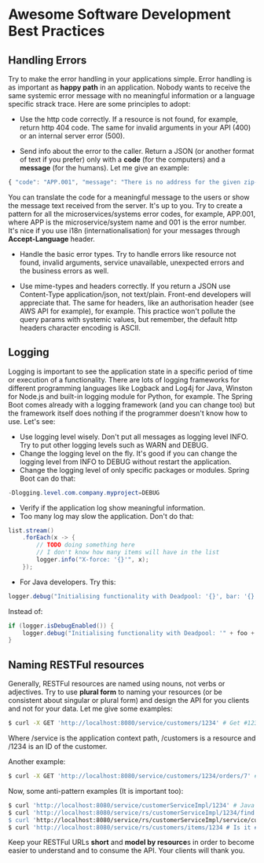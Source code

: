 # Awesome Software Development Best Practices

## Handling Errors

Try to make the error handling in your applications simple. Error handling is as important as **happy path** in an application. Nobody wants to receive the same systemic error message with no meaningful information or a language specific strack trace. Here are some principles to adopt:

* Use the http code correctly. If a resource is not found, for example, return http 404 code. The same for invalid arguments in your API (400) or an internal server error (500).

* Send info about the error to the caller. Return a JSON (or another format of text if you prefer) only with a **code** (for the computers) and a **message** (for the humans). Let me give an example:

```js
{ "code": "APP.001", "message": "There is no address for the given zip-code" } 
```
You can translate the code for a meaningful message to the users or show the message text received from the server. It's up to you. Try to create a pattern for all the microservices/systems error codes, for example, APP.001, where APP is the microservice/system name and 001 is the error number.
It's nice if you use i18n (internationalisation) for your messages through **Accept-Language** header.

* Handle the basic error types. Try to handle errors like resource not found, invalid arguments, service unavailable, unexpected errors and the business errors as well.

* Use mime-types and headers correctly. If you return a JSON use Content-Type application/json, not text/plain. Front-end developers will appreciate that. The same for headers, like an authorisation header (see AWS API for example), for example. This practice won't pollute the query params with systemic values, but remember, the default http headers character encoding is ASCII.

## Logging

Logging is important to see the application state in a specific period of time or execution of a functionality. There are lots of logging frameworks for different programming languages like Logback and Log4j for Java, Winston for Node.js and built-in logging module for Python, for example. The Spring Boot comes already with a logging framework (and you can change too) but the framework itself does nothing if the programmer doesn't know how to use. Let's see:

* Use logging level wisely. Don't put all messages as logging level INFO. Try to put other logging levels such as WARN and DEBUG.
* Change the logging level on the fly. It's good if you can change the logging level from INFO to DEBUG without restart the application. 
* Change the logging level of only specific packages or modules. Spring Boot can do that:
```java
-Dlogging.level.com.company.myproject=DEBUG
```
* Verify if the application log show meaningful information.
* Too many log may slow the application. Don't do that:

```java
list.stream()
    .forEach(x -> {
        // TODO doing something here
        // I don't know how many items will have in the list
        logger.info("X-force: '{}'", x);
    });
```

* For Java developers. Try this:

```java
logger.debug("Initialising functionality with Deadpool: '{}', bar: '{}' and xpto: '{}'", foo, bar, xpto);
```
Instead of:

```java
if (logger.isDebugEnabled()) {
    logger.debug("Initialising functionality with Deadpool: '" + foo + "', bar: '" + bar + "' and xpto: '" + xpto + "'");
}
```

## Naming RESTFul resources

Generally, RESTFul resources are named using nouns, not verbs or adjectives. Try to use **plural form** to naming your resources (or be consistent about singular or plural form) and design the API for you clients and not for your data. Let me give some examples:

```sh
$ curl -X GET 'http://localhost:8080/service/customers/1234' # Get #1234 customer
```

Where /service is the application context path, /customers is a resource and /1234 is an ID of the customer.

Another example:

```sh
$ curl -X GET 'http://localhost:8080/service/customers/1234/orders/7' # Get Order #7 from customer #1234
```

Now, some anti-pattern examples (It is important too):

```sh
$ curl 'http://localhost:8080/service/customerServiceImpl/1234' # Java Service naming structure
$ curl 'http://localhost:8080/service/rs/customerServiceImpl/1234/find # 'rs' is redundant and 'find' is a verb
$ curl 'http://localhost:8080/service/rs/customerServiceImpl/service/customer?id=1234 # normally query params are optional and the noun 'customer' is repeated
$ curl 'http://localhost:8080/service/rs/customers/items/1234 # Is it #1234 an item or a customer?
```

Keep your RESTFul URLs **short** and **model by resource**s in order to become easier to understand and to consume the API. Your clients will thank you. 

